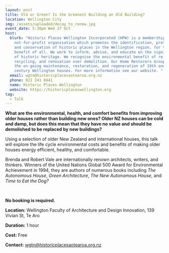 ```yaml
---
layout: post
title: Old or Green? Is the Greenest Building an Old Building?
location: Wellington City
img: /assets/uploaded/decay_to_renew.jpg
event_date: 5:30pm Wed 27 Oct
host:
  blurb: "Historic Places Wellington Incorporated (HPW) is a membership
    not-for-profit organisation which promotes the identification, protection,
    and conservation of historic places in the Wellington region, for the
    benefit of all. We work to inform, advise, and educate on the significance
    of historic heritage. We recognise the environmental benefit of re-use over
    recycling, and renovation over demolition. Our Home Restorers Group supports
    the on-going maintenance, restoration, and regeneration of 19th and 20th
    century Wellington houses. For more information see our website. "
  email: wgtn@historicplacesaotearoa.org.nz
  phone: 021 241 0441
  name: Historic Places Wellington
  website: https://historicplaceswellington.org
tag:
  - Talk
---
```

**What are the environmental, health, and comfort benefits from improving older houses rather than building new ones? Older NZ houses can be cold and damp, but does this mean that they have no value and should be demolished to be replaced by new buildings?** 

Using a selection of older New Zealand and international houses, this talk will explore the life cycle environmental costs and benefits of making older houses energy efficient, healthy, and comfortable. 

Brenda and Robert Vale are internationally renown architects, writers, and thinkers. Winners of the United Nations Global 500 Award for Environmental Achievement in 1994, they are authors of numerous books including *The Autonomous House*, *Green Architecture*, *The New Autonomous House*, and *Time to Eat the Dog?*

<br>

**No booking is required.** 

**Location:** Wellington Faculty of Architecture and Design Innovation, 139 Vivian St, Te Aro

**Duration:** 1 hour

**Cost:** Free

**Contact:** [wgtn@historicplacesaotearoa.org.nz](mailto:wgtn@historicplacesaotearoa.org.nz)
